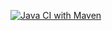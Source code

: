 [![Java CI with Maven](https://github.com/Academy-Sept-22/meryen-matt-tiago-irene-scheleton/actions/workflows/maven.yml/badge.svg?branch=main)](https://github.com/Academy-Sept-22/meryen-matt-tiago-irene-scheleton/actions/workflows/maven.yml)
